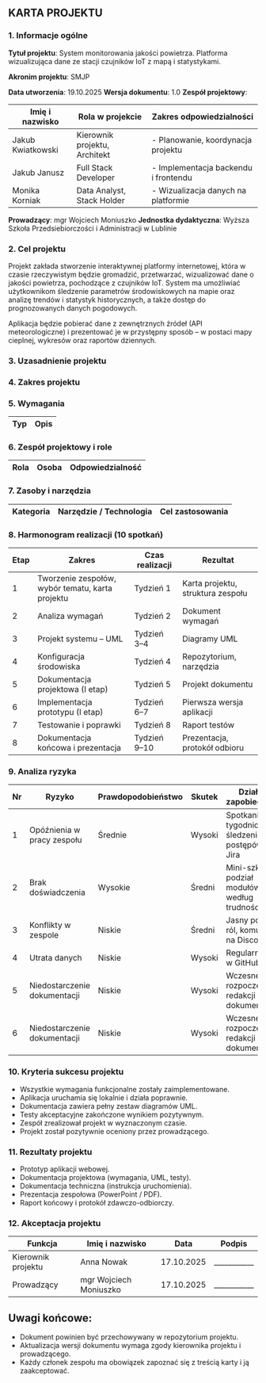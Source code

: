 
## KARTA PROJEKTU

### 1. Informacje ogólne

**Tytuł projektu**: System monitorowania jakości powietrza. Platforma wizualizująca dane ze stacji czujników IoT z mapą i statystykami.

**Akronim projektu**: SMJP

**Data utworzenia**: 19.10.2025
**Wersja dokumentu**: 1.0
**Zespół projektowy**:

Imię i nazwisko|Rola w projekcie|Zakres odpowiedzialności
----------------|------------------------------------------------|----------------------------------------------
Jakub Kwiatkowski|Kierownik projektu, Architekt| - Planowanie, koordynacja projektu
Jakub Janusz|Full Stack Developer|- Implementacja backendu i frontendu 
Monika Korniak|Data Analyst, Stack Holder| - Wizualizacja danych na platformie    

**Prowadzący**: mgr Wojciech Moniuszko
**Jednostka dydaktyczna**: Wyższa Szkoła Przedsiebiorczości i Administracji w Lublinie
### 2. Cel projektu

Projekt zakłada stworzenie interaktywnej platformy internetowej, która w czasie rzeczywistym będzie gromadzić, przetwarzać, wizualizować dane o jakości powietrza, pochodzące z czujników IoT. System ma umożliwiać użytkownikom śledzenie parametrów środowiskowych na mapie oraz analizę trendów i statystyk historycznych, a także dostęp do prognozowanych danych pogodowych.

Aplikacja będzie pobierać dane z zewnętrznych źródeł (API meteorologiczne) i prezentować je w przystępny sposób – w postaci mapy cieplnej, wykresów oraz raportów dziennych. 

### 3. Uzasadnienie projektu


### 4. Zakres projektu


### 5. Wymagania 

Typ | Opis
---------------------------|-----------------------------------------------------------------------------------



### 6. Zespół projektowy i role

Rola|Osoba|Odpowiedzialność
--------------|-------------------------|-----------------------------------------------------------------------


### 7. Zasoby i narzędzia

Kategoria|Narzędzie / Technologia|Cel zastosowania
-----------------|-----------------------------------|----------------------------------------------------------


### 8. Harmonogram realizacji (10 spotkań)

Etap|Zakres|Czas realizacji|Rezultat
---|----------------------------------------------------|----------------|--------------------------------------
1|Tworzenie zespołów, wybór tematu, karta projektu|Tydzień 1|Karta projektu, struktura zespołu
2|Analiza wymagań|Tydzień 2|Dokument wymagań
3|Projekt systemu – UML|Tydzień 3–4|Diagramy UML
4|Konfiguracja środowiska|Tydzień 4|Repozytorium, narzędzia
5|Dokumentacja projektowa (I etap)|Tydzień 5|Projekt dokumentu
6|Implementacja prototypu (I etap)|Tydzień 6–7|Pierwsza wersja aplikacji
7|Testowanie i poprawki|Tydzień 8|Raport testów
8|Dokumentacja końcowa i prezentacja|Tydzień 9–10|Prezentacja, protokół odbioru

### 9. Analiza ryzyka

Nr|Ryzyko|Prawdopodobieństwo|Skutek|Działanie zapobiegawcze
--|---------------------------|-----------|-----------------------------------|---------------------------------
1|Opóźnienia w pracy zespołu|Średnie|Wysoki|Spotkania tygodniowe, śledzenie postępów w Jira
2|Brak doświadczenia|Wysokie|Średni|Mini-szkolenie i podział modułów według trudności
3|Konflikty w zespole|Niskie|Średni|Jasny podział ról, komunikacja na Discord
4|Utrata danych|Niskie|Wysoki|Regularne kopie w GitHub
5|Niedostarczenie dokumentacji|Niskie|Wysoki|Wczesne rozpoczęcie redakcji przez dokumentalistę
6|Niedostarczenie dokumentacji|Niskie|Wysoki|Wczesne rozpoczęcie redakcji przez dokumentalistę

### 10. Kryteria sukcesu projektu

- Wszystkie wymagania funkcjonalne zostały zaimplementowane.
- Aplikacja uruchamia się lokalnie i działa poprawnie.
- Dokumentacja zawiera pełny zestaw diagramów UML.
- Testy akceptacyjne zakończone wynikiem pozytywnym.
- Zespół zrealizował projekt w wyznaczonym czasie.
- Projekt został pozytywnie oceniony przez prowadzącego.

### 11. Rezultaty projektu

- Prototyp aplikacji webowej.
- Dokumentacja projektowa (wymagania, UML, testy).
- Dokumentacja techniczna (instrukcja uruchomienia).
- Prezentacja zespołowa (PowerPoint / PDF).
- Raport końcowy i protokół zdawczo-odbiorczy.

### 12. Akceptacja projektu

Funkcja|Imię i nazwisko|Data|Podpis
------------|-------------------------------|--------------|----------------------------------|
Kierownik projektu|Anna Nowak|17.10.2025|___________
Prowadzący|mgr Wojciech Moniuszko|17.10.2025|___________

## Uwagi końcowe:

- Dokument powinien być przechowywany w repozytorium projektu.
- Aktualizacja wersji dokumentu wymaga zgody kierownika projektu i prowadzącego.
- Każdy członek zespołu ma obowiązek zapoznać się z treścią karty i ją zaakceptować.
